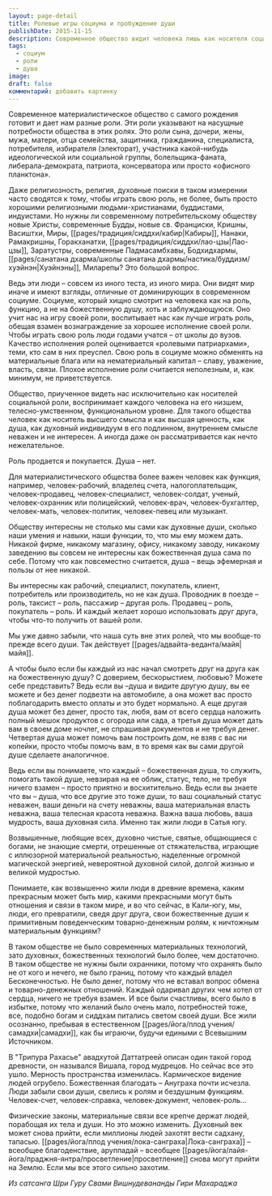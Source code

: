 ```yaml
---
layout: page-detail
title: Ролевые игры социума и пробуждение души
publishDate: 2015-11-15
description: Современное общество видит человека лишь как носителя социальных ролей и функций, игнорируя его подлинную духовную сущность - душу. Это приводит к отчуждению, материализму и забвению высших ценностей, в отличие от древних времен, когда люди жили в любви, бескорыстии и духовной свободе. Возврат к осознаванию себя и других как божественных душ возможен через коллективное стремление к духовной практике и просветлению.
tags:
  - социум
  - роли
  - душа
image: 
draft: false
комментарий: добавить картинку
---
```


Современное материалистическое общество с самого рождения готовит и дает нам разные роли. Эти роли указывают на насущные потребности общества в этих ролях. Это роли сына, дочери, жены, мужа, матери, отца семейства, защитника, гражданина, специалиста, потребителя, избирателя (электорат), участника какой-нибудь идеологической или социальной группы, болельщика-фаната, либерала-демократа, патриота, консерватора или просто «офисного планктона».

Даже религиозность, религия, духовные поиски в таком измерении часто сводятся к тому, чтобы играть свою роль, не более, быть просто хорошими религиозными людьми-христианами, буддистами, индуистами. Но нужны ли современному потребительскому обществу новые Христы, современные Будды, новые св. Франциски, Кришны, Васиштхи, Миры, [[pages/традиция/сиддхи/кабир|Кабиры]], Нанаки, Рамакришны, Горакханатхи, [[pages/традиция/сиддхи/лао-цзы|Лао-цзы]], Заратустры, современные Падмасамбхавы, Бодхидхармы, [[pages/санатана дхарма/школы санатана дхармы/настика/буддизм/хуэйнэн|Хуэйнэны]], Миларепы? Это большой вопрос.

Ведь эти люди – совсем из иного теста, из иного мира. Они видят мир иначе и имеют взгляды, отличные от доминирующих в современном социуме. Социуме, который хищно смотрит на человека как на роль, функцию, а не на божественную душу, хоть и заблуждающуюся. Оно учит нас на игру своей роли, воспитывает нас как лучше играть роль, обещая взамен вознаграждение за хорошее исполнение своей роли. Чтобы играть свою роль люди годами учатся – от школы до вузов. Качество исполнения ролей оценивается «ролевыми патриархами», теми, кто сам в них преуспел. Свою роль в социуме можно обменять на материальные блага или на нематериальный капитал – славу, уважение, власть, связи. Плохое исполнение роли считается неполезным, и, как минимум, не приветствуется.

Общество, приученное видеть нас исключительно как носителей социальной роли, воспринимает каждого человека на его низшем, телесно-умственном, функциональном уровне. Для такого общества человек как носитель высшего смысла и как высшая ценность, как душа, как духовный индивидуум в его подлинном, внутреннем смысле неважен и не интересен. А иногда даже он рассматривается как нечто нежелательное.

Роль продается и покупается. Душа – нет.

Для материалистического общества более важен человек как функция, например, человек-рабочий, владелец счета, налогоплательщик, человек-продавец, человек-специалист, человек-солдат, ученый, человек-охранник или полицейский, человек-врач, человек-бухгалтер, человек-мать, человек-политик, человек-певец или музыкант.

Обществу интересны не столько мы сами как духовные души, сколько наши умения и навыки, наши функции, то, что мы ему можем дать. Никакой фирме, никакому магазину, офису, никакому заводу, никакому заведению вы совсем не интересны как божественная душа сама по себе. Потому что как повсеместно считается, душа – вещь эфемерная и пользы от нее никакой.

Вы интересны как рабочий, специалист, покупатель, клиент, потребитель или производитель, но не как душа. Проводник в поезде – роль, таксист – роль, пассажир – другая роль. Продавец – роль, покупатель – роль. И каждый желает хорошо использовать друг друга, чтобы что-то получить от вашей роли.

Мы уже давно забыли, что наша суть вне этих ролей, что мы вообще-то прежде всего души. Так действует [[pages/адвайта-веданта/майя|майя]].

А чтобы было если бы каждый из нас начал смотреть друг на друга как на божественную душу? С доверием, бескорыстием, любовью? Можете себе представить? Ведь если вы –душа и видите другую душу, вы ее можете и без денег подвезти на автомобиле, а она может вас просто поблагодарить вместо оплаты и это будет нормально. А еще другая душа может без денег, просто так, любя, вам от всего сердца наложить полный мешок продуктов с огорода или сада, а третья душа может дать вам в своем доме ночлег, не спрашивая документов и не требуя денег. Четвертая душа может помочь вам построить дом, не взяв с вас ни копейки, просто чтобы помочь вам, в то время как вы сами другой душе сделаете аналогичное.

Ведь если вы понимаете, что каждый – божественная душа, то служить, помогать такой душе, невзирая на ее облик, статус, тело, не требуя ничего взамен – просто приятно и восхитительно. Ведь если вы знаете что вы – душа, что все другие это тоже души, то ваш социальный статус неважен, ваши деньги на счету неважны, ваша материальная власть неважна, ваша телесная красота неважна. Важна ваша любовь, ваша мудрость, ваша духовная сила. Именно так жили люди в Сатья югу.

Возвышенные, любящие всех, духовно чистые, святые, общающиеся с богами, не знающие смерти, отрешенные от стяжательства, играющие с иллюзорной материальной реальностью, наделенные огромной магической энергией, невероятной духовной силой, долгой жизнью и великой мудростью.

Понимаете, как возвышенно жили люди в древние времена, каким прекрасным может быть мир, какими прекрасными могут быть отношения и связи в таком мире, и во что сейчас, в Кали-югу, мы, люди, его превратили, сведя друг друга, свои божественные души к примитивным поведенческим товарно-денежным ролям, к ничтожным материальным функциям?

В таком обществе не было современных материальных технологий, зато духовных, божественных технологий было более, чем достаточно. В таком обществе не нужны были охранники, потому что охранять было не от кого и нечего, не было границ, потому что каждый владел Бесконечностью. Не было денег, потому что не вставал вопрос обмена и товарно-денежных отношений. Каждый одаривал других чем хотел от сердца, ничего не требуя взамен. И все были счастливы, всего было в избытке, потому что желаний было очень мало, потребностей тоже, все, подобно богам и сиддхам питались светом своей души. Все жили осознанно, пребывая в естественном [[pages/йога/плод учения/самадхи|самадхи]], как бы играючи, будучи едиными с Всевышним Источником.

В "Трипура Рахасье" авадхутой Даттатреей описан один такой город древности, он назывался Вишала, город мудрецов. Но сейчас все это ушло. Мерность пространства изменилась. Кармическое видение людей огрубело. Божественная благодать – Ануграха почти исчезла. Люди забыли свои души, свелись к ролям и бездушным функциям. Человек-счет, человек-справка, человек-документ, человек-роль…

Физические законы, материальные связи все крепче держат людей, порабощая их тела и души. Но это можно изменить. Духовный век может снова прийти, если миллионы людей захотят вести садхану, тапасью. [[pages/йога/плод учения/лока-санграха|Лока-санграха]] – всеобщее благоденствие, аруппадай – всеобщее [[pages/йога/лайя-йога/праджня-янтра/просветление|просветление]] снова могут прийти на Землю. Если мы все этого сильно захотим.

*Из сатсанга Шри Гуру Свами Вишнудевананды Гири Махараджа*

